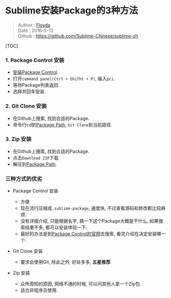# Sublime安装Package的3种方法
> Author : [Floyda](http://floyda.xyz/)  
> Date   : 2016-5-13  
> Github : https://github.com/Sublime-Chinese/sublime-zh  

[TOC]

### 1. Package Control 安装  

- [安装Package Control](./package_control.md).  
- 打开`command panel(Ctrl + Shifht + P)`, 输入`pci`.  
- 等待Package列表返回.  
- 选择并回车安装.  

### 2. Git Clone 安装  

- 在Github上搜索, 找到合适的Package.  
- 命令行cd到[Package Path](./packages_path.md), `Git Clone`到当前路径.  

### 3. Zip 安装  

- 在Github上搜索, 找到合适的Package.  
- 点击`Download ZIP`下载.  
- 解压到[Package Path](./packages_path.md).  

### 三种方式的优劣

- Package Control 安装  
    - 方便
    - 现在流行压缩成`.sublime-package`, 速度快, 不过查看源码和修改都比较麻烦.  
    - 没有详细介绍, 只能根据名字, 猜一下这个Package大概是干什么, 如果搜索结果不多, 都可以安装体验一下.  
    - 最好的办法是到[Package Control的官网](https://packagecontrol.io/)去搜索, 看完介绍在决定安装哪一个.  

- Git Clone 安装  
    - 要求会使用Git, 除此之外, 好处多多, **五星推荐**.  

- Zip 安装  
    - 众所周知的原因, 网络不通的时候, 可以问其他人拿一个Zip包.  
    - 适合非程序员使用.  